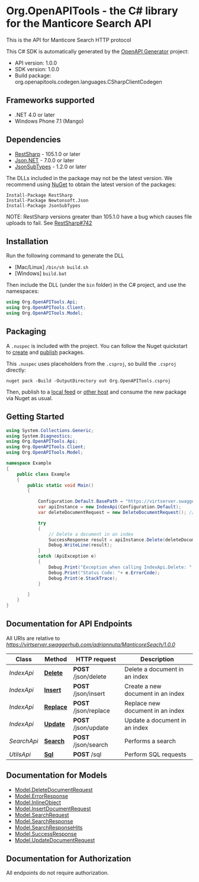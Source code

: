 # Org.OpenAPITools - the C# library for the Manticore Search API

This is the API for Manticore Search HTTP protocol


This C# SDK is automatically generated by the [OpenAPI Generator](https://openapi-generator.tech) project:

- API version: 1.0.0
- SDK version: 1.0.0
- Build package: org.openapitools.codegen.languages.CSharpClientCodegen

## Frameworks supported


- .NET 4.0 or later
- Windows Phone 7.1 (Mango)

## Dependencies


- [RestSharp](https://www.nuget.org/packages/RestSharp) - 105.1.0 or later
- [Json.NET](https://www.nuget.org/packages/Newtonsoft.Json/) - 7.0.0 or later
- [JsonSubTypes](https://www.nuget.org/packages/JsonSubTypes/) - 1.2.0 or later

The DLLs included in the package may not be the latest version. We recommend using [NuGet](https://docs.nuget.org/consume/installing-nuget) to obtain the latest version of the packages:

```
Install-Package RestSharp
Install-Package Newtonsoft.Json
Install-Package JsonSubTypes
```

NOTE: RestSharp versions greater than 105.1.0 have a bug which causes file uploads to fail. See [RestSharp#742](https://github.com/restsharp/RestSharp/issues/742)

## Installation

Run the following command to generate the DLL

- [Mac/Linux] `/bin/sh build.sh`
- [Windows] `build.bat`

Then include the DLL (under the `bin` folder) in the C# project, and use the namespaces:

```csharp
using Org.OpenAPITools.Api;
using Org.OpenAPITools.Client;
using Org.OpenAPITools.Model;

```


## Packaging

A `.nuspec` is included with the project. You can follow the Nuget quickstart to [create](https://docs.microsoft.com/en-us/nuget/quickstart/create-and-publish-a-package#create-the-package) and [publish](https://docs.microsoft.com/en-us/nuget/quickstart/create-and-publish-a-package#publish-the-package) packages.

This `.nuspec` uses placeholders from the `.csproj`, so build the `.csproj` directly:

```
nuget pack -Build -OutputDirectory out Org.OpenAPITools.csproj
```

Then, publish to a [local feed](https://docs.microsoft.com/en-us/nuget/hosting-packages/local-feeds) or [other host](https://docs.microsoft.com/en-us/nuget/hosting-packages/overview) and consume the new package via Nuget as usual.


## Getting Started

```csharp
using System.Collections.Generic;
using System.Diagnostics;
using Org.OpenAPITools.Api;
using Org.OpenAPITools.Client;
using Org.OpenAPITools.Model;

namespace Example
{
    public class Example
    {
        public static void Main()
        {

            Configuration.Default.BasePath = "https://virtserver.swaggerhub.com/adriannuta/ManticoreSeach/1.0.0";
            var apiInstance = new IndexApi(Configuration.Default);
            var deleteDocumentRequest = new DeleteDocumentRequest(); // DeleteDocumentRequest | 

            try
            {
                // Delete a document in an index
                SuccessResponse result = apiInstance.Delete(deleteDocumentRequest);
                Debug.WriteLine(result);
            }
            catch (ApiException e)
            {
                Debug.Print("Exception when calling IndexApi.Delete: " + e.Message );
                Debug.Print("Status Code: "+ e.ErrorCode);
                Debug.Print(e.StackTrace);
            }

        }
    }
}
```

## Documentation for API Endpoints

All URIs are relative to *https://virtserver.swaggerhub.com/adriannuta/ManticoreSeach/1.0.0*

Class | Method | HTTP request | Description
------------ | ------------- | ------------- | -------------
*IndexApi* | [**Delete**](docs/IndexApi.md#delete) | **POST** /json/delete | Delete a document in an index
*IndexApi* | [**Insert**](docs/IndexApi.md#insert) | **POST** /json/insert | Create a new document in an index
*IndexApi* | [**Replace**](docs/IndexApi.md#replace) | **POST** /json/replace | Replace new document in an index
*IndexApi* | [**Update**](docs/IndexApi.md#update) | **POST** /json/update | Update a document in an index
*SearchApi* | [**Search**](docs/SearchApi.md#search) | **POST** /json/search | Performs a search
*UtilsApi* | [**Sql**](docs/UtilsApi.md#sql) | **POST** /sql | Perform SQL requests


## Documentation for Models

 - [Model.DeleteDocumentRequest](docs/DeleteDocumentRequest.md)
 - [Model.ErrorResponse](docs/ErrorResponse.md)
 - [Model.InlineObject](docs/InlineObject.md)
 - [Model.InsertDocumentRequest](docs/InsertDocumentRequest.md)
 - [Model.SearchRequest](docs/SearchRequest.md)
 - [Model.SearchResponse](docs/SearchResponse.md)
 - [Model.SearchResponseHits](docs/SearchResponseHits.md)
 - [Model.SuccessResponse](docs/SuccessResponse.md)
 - [Model.UpdateDocumentRequest](docs/UpdateDocumentRequest.md)


## Documentation for Authorization

All endpoints do not require authorization.
